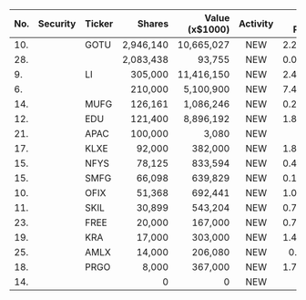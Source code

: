 No. | Security | Ticker | Shares | Value (x$1000) | Activity | % Port
|--- | --- | --- | ---:| ---:|:---:| ---:|
 10.||GOTU</a>|2,946,140|10,665,027|NEW|2.27%|<a href=rel="bookmark"></a>
28.|||2,083,438|93,755|NEW|0.04%|rel="bookmark"></a>
9.||LI</a>|305,000|11,416,150|NEW|2.43%|<a href=rel="bookmark"></a>
6.|||210,000|5,100,900|NEW|7.44%|rel="bookmark"></a>
14.||MUFG</a>|126,161|1,086,246|NEW|0.23%|<a href=rel="bookmark"></a>
12.||EDU</a>|121,400|8,896,192|NEW|1.89%|<a href=rel="bookmark"></a>
21.||APAC</a>|100,000|3,080|NEW|0%|<a href=rel="bookmark"></a>
17.||KLXE</a>|92,000|382,000|NEW|1.81%|<a href=rel="bookmark"></a>
15.||NFYS</a>|78,125|833,594|NEW|0.41%|<a href=rel="bookmark"></a>
15.||SMFG</a>|66,098|639,829|NEW|0.13%|<a href=rel="bookmark"></a>
10.||OFIX</a>|51,368|692,441|NEW|1.01%|<a href=rel="bookmark"></a>
11.||SKIL</a>|30,899|543,204|NEW|0.79%|<a href=rel="bookmark"></a>
23.||FREE</a>|20,000|167,000|NEW|0.79%|<a href=rel="bookmark"></a>
19.||KRA</a>|17,000|303,000|NEW|1.44%|<a href=rel="bookmark"></a>
25.||AMLX</a>|14,000|206,080|NEW|0.1%|<a href=rel="bookmark"></a>
18.||PRGO</a>|8,000|367,000|NEW|1.74%|<a href=rel="bookmark"></a>
14.|||0|0|NEW|0%|rel="bookmark"></a>
